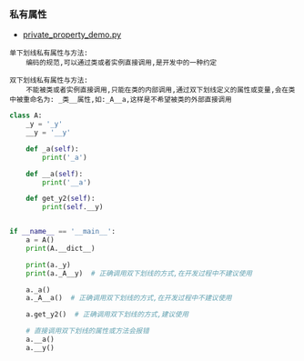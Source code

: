 ### 私有属性

- [private_property_demo.py](./code/05.private_property_demo.py)

```text
单下划线私有属性与方法:
    编码的规范,可以通过类或者实例直接调用,是开发中的一种约定

双下划线私有属性与方法:
    不能被类或者实例直接调用,只能在类的内部调用,通过双下划线定义的属性或变量,会在类中被重命名为: _类__属性,如:_A__a,这样是不希望被类的外部直接调用
```

```python
class A:
    _y = '_y'
    __y = '__y'

    def _a(self):
        print('_a')

    def __a(self):
        print('__a')

    def get_y2(self):
        print(self.__y)


if __name__ == '__main__':
    a = A()
    print(A.__dict__)

    print(a._y)
    print(a._A__y)  # 正确调用双下划线的方式,在开发过程中不建议使用

    a._a()
    a._A__a()  # 正确调用双下划线的方式,在开发过程中不建议使用

    a.get_y2()  # 正确调用双下划线的方式,建议使用

    # 直接调用双下划线的属性或方法会报错
    a.__a()
    a.__y()
```
